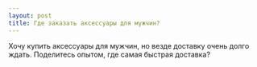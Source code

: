 ```yaml
---
layout: post 
title: Где заказать аксессуары для мужчин? 
--- 
```

Хочу купить аксессуары для мужчин, но везде доставку очень долго ждать. Поделитесь опытом, где самая быстрая доставка?